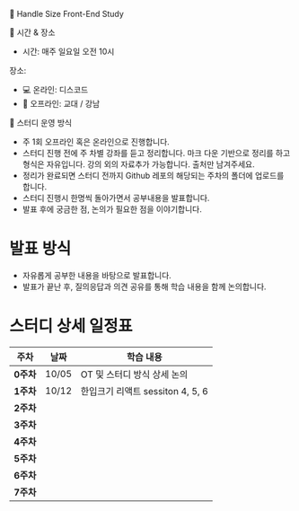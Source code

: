 🧠 Handle Size Front-End Study

📅 시간 & 장소
- 시간: 매주 일요일 오전 10시

장소:
 - 💻 온라인: 디스코드
 - 🏢 오프라인: 교대 / 강남

📘 스터디 운영 방식
- 주 1회 오프라인 혹은 온라인으로 진행합니다.
- 스터디 진행 전에 주 차별 강좌를 듣고 정리합니다. 마크 다운 기반으로 정리를 하고 형식은 자유입니다. 강의 외의 자료추가 가능합니다. 출처만 남겨주세요.
- 정리가 완료되면 스터디 전까지 Github 레포의 해당되는 주차의 폴더에 업로드를 합니다.
- 스터디 진행시 한명씩 돌아가면서 공부내용을 발표합니다.
- 발표 후에 궁금한 점, 논의가 필요한 점을 이야기합니다.

# 발표 방식
- 자유롭게 공부한 내용을 바탕으로 발표합니다.
- 발표가 끝난 후, 질의응답과 의견 공유를 통해 학습 내용을 함께 논의합니다.

# 스터디 상세 일정표

| **주차**  | **날짜**      | **학습 내용**                                  |  
|---------|-------------|--------------------------------------------|  
| **0주차** | 10/05  |OT 및 스터디 방식 상세 논의|  
| **1주차** | 10/12  | 한입크기 리액트 sessiton 4, 5, 6  |  
| **2주차** | ||  
| **3주차** | ||  
| **4주차** | ||  
| **5주차** | ||  
| **6주차** | ||  
| **7주차** | ||

